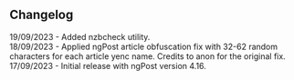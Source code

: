 ## Changelog
19/09/2023 - Added nzbcheck utility.  
18/09/2023 - Applied ngPost article obfuscation fix with 32-62 random characters for each article yenc name. Credits to anon for the original fix.  
17/09/2023 - Initial release with ngPost version 4.16.
